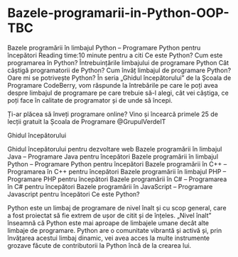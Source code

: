 # Bazele-programarii-in-Python-OOP-TBC

Bazele programării în limbajul Python – Programare Python pentru începători
Reading time:10 minute pentru a citi
Ce este Python?
Cum este programarea în Python?
Întrebuințările limbajului de programare Python
Cât câștigă programatorii de Python?
Cum învăț limbajul de programare Python?
Oare mi se potrivește Python?
În seria „Ghidul începătorului” de la Școala de Programare CodeBerry, vom răspunde la întrebările pe care le poți avea despre limbajul de programare pe care trebuie să-l alegi, cât vei câștiga, ce poți face în calitate de programator și de unde să începi.

Ți-ar plăcea să înveți programare online? Vino și încearcă primele 25 de lecții gratuit la Școala de Programare @GrupulVerdeIT

Ghidul începătorului

Ghidul începătorului pentru dezvoltare web
Bazele programării în limbajul Java – Programare Java pentru începători
Bazele programării în limbajul Python – Programare Python pentru începători
Bazele programării în C++ – Programarea în C++ pentru începători
Bazele programării în limbajul PHP – Programare PHP pentru începători
Bazele programării în C# – Programarea în C# pentru începători
Bazele programării în JavaScript – Programare Javascript pentru începători
Ce este Python?

Python este un limbaj de programare de nivel înalt și cu scop general, care a fost proiectat să fie extrem de ușor de citit și de înțeles. „Nivel înalt” înseamnă că Python este mai aproape de limbajele umane decât alte limbaje de programare. Python are o comunitate vibrantă și activă și, prin învățarea acestui limbaj dinamic, vei avea acces la multe instrumente grozave făcute de contributorii la Python încă de la crearea lui.
